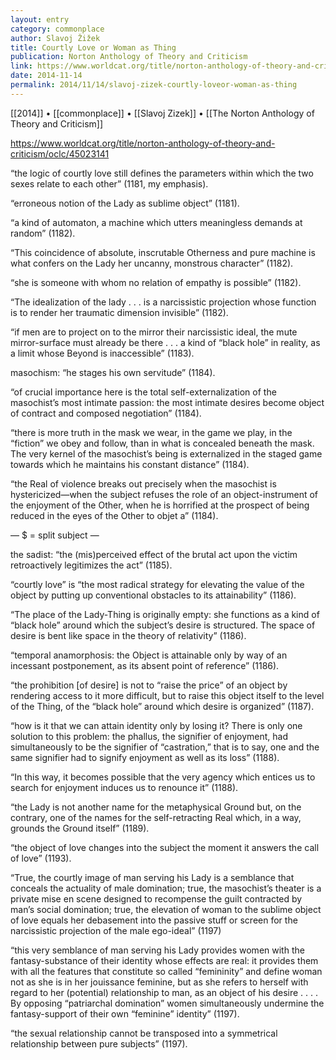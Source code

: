 ```yaml
---
layout: entry
category: commonplace
author: Slavoj Žižek
title: Courtly Love or Woman as Thing
publication: Norton Anthology of Theory and Criticism
link: https://www.worldcat.org/title/norton-anthology-of-theory-and-criticism/oclc/45023141
date: 2014-11-14
permalink: 2014/11/14/slavoj-zizek-courtly-loveor-woman-as-thing
---
```


[[2014]] • [[commonplace]] • [[Slavoj Zizek]] • [[The Norton Anthology of Theory and Criticism]]

https://www.worldcat.org/title/norton-anthology-of-theory-and-criticism/oclc/45023141

“the logic of courtly love still defines the parameters within which the two sexes relate to each other” (1181, my emphasis). 

“erroneous notion of the Lady as sublime object” (1181).

“a kind of automaton, a machine which utters meaningless demands at random” (1182).

“This coincidence of absolute, inscrutable Otherness and pure machine is what confers on the Lady her uncanny, monstrous character” (1182).

“she is someone with whom no relation of empathy is possible” (1182).

“The idealization of the lady . . . is a narcissistic projection whose function is to render her traumatic dimension invisible” (1182).


“if men are to project on to the mirror their narcissistic ideal, the mute mirror-surface must already be there . . . a kind of “black hole” in reality, as a limit whose Beyond is inaccessible” (1183).

masochism: “he stages his own servitude” (1184).

“of crucial importance here is the total self-externalization of the masochist’s most intimate passion: the most intimate desires become object of contract and composed negotiation” (1184).

“there is more truth in the mask we wear, in the game we play, in the “fiction” we obey and follow, than in what is concealed beneath the mask. The very kernel of the masochist’s being is externalized in the staged game towards which he maintains his constant distance” (1184).


“the Real of violence breaks out precisely when the masochist is hystericized—when the subject refuses the role of an object-instrument of the enjoyment of the Other, when he is horrified at the prospect of being reduced in the eyes of the Other to objet a” (1184).


— $ = split subject —


the sadist: “the (mis)perceived effect of the brutal act upon the victim retroactively legitimizes the act” (1185).

“courtly love” is “the most radical strategy for elevating the value of the object by putting up conventional obstacles to its attainability” (1186).

“The place of the Lady-Thing is originally empty: she functions as a kind of “black hole” around which the subject’s desire is structured. The space of desire is bent like space in the theory of relativity” (1186).

“temporal anamorphosis: the Object is attainable only by way of an incessant postponement, as its absent point of reference” (1186).

“the prohibition [of desire] is not to “raise the price” of an object by rendering access to it more difficult, but to raise this object itself to the level of the Thing, of the “black hole” around which desire is organized” (1187).



“how is it that we can attain identity only by losing it? There is only one solution to this problem: the phallus, the signifier of enjoyment, had simultaneously to be the signifier of “castration,” that is to say, one and the same signifier had to signify enjoyment as well as its loss” (1188).

“In this way, it becomes possible that the very agency which entices us to search for enjoyment induces us to renounce it” (1188).


“the Lady is not another name for the metaphysical Ground but, on the contrary, one of the names for the self-retracting Real which, in a way, grounds the Ground itself” (1189).


“the object of love changes into the subject the moment it answers the call of love” (1193).


“True, the courtly image of man serving his Lady is a semblance that conceals the actuality of male domination; true, the masochist’s theater is a private mise en scene designed to recompense the guilt contracted by man’s social domination; true, the elevation of woman to the sublime object of love equals her debasement into the passive stuff or screen for the narcissistic projection of the male ego-ideal” (1197)

“this very semblance of man serving his Lady provides women with the fantasy-substance of their identity whose effects are real: it provides them with all the features that constitute so called “femininity” and define woman not as she is in her jouissance feminine, but as she refers to herself with regard to her (potential) relationship to man, as an object of his desire . . . . By opposing “patriarchal domination” women simultaneously undermine the fantasy-support of their own “feminine” identity” (1197).

“the sexual relationship cannot be transposed into a symmetrical relationship between pure subjects” (1197).

